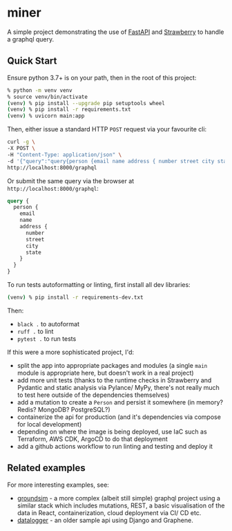 # miner

A simple project demonstrating the use of [FastAPI](https://fastapi.tiangolo.com) and [Strawberry](https://strawberry.rocks) to handle a graphql query.

## Quick Start

Ensure python 3.7+ is on your path, then in the root of this project:

```bash
% python -m venv venv
% source venv/bin/activate
(venv) % pip install --upgrade pip setuptools wheel
(venv) % pip install -r requirements.txt
(venv) % uvicorn main:app
```

Then, either issue a standard HTTP `POST` request via your favourite cli:

```bash
curl -g \
-X POST \
-H "Content-Type: application/json" \
-d '{"query":"query{person {email name address { number street city state }}}"}' \
http://localhost:8000/graphql
```

Or submit the same query via the browser at `http://localhost:8000/graphql`:

```graphql
query {
  person {
    email
    name
    address {
      number
      street
      city
      state
    }
  }
}
```

To run tests autoformatting or linting, first install all dev libraries:
```bash
(venv) % pip install -r requirements-dev.txt
```

Then:
- `black .` to autoformat
- `ruff .` to lint
- `pytest .` to run tests


If this were a more sophisticated project, I'd:
- split the app into appropriate packages and modules (a single `main` module is appropriate here, but doesn't work in a real project)
- add more unit tests (thanks to the runtime checks in Strawberry and Pydantic and static analysis via Pylance/ MyPy, there's not really much to test here outside of the dependencies themselves)
- add a mutation to create a `Person` and persist it somewhere (in memory? Redis? MongoDB? PostgreSQL?)
- containerize the api for production (and it's dependencies via compose for local development)
- depending on where the image is being deployed, use IaC such as Terraform, AWS CDK, ArgoCD to do that deployment
- add a github actions workflow to run linting and testing and deploy it

## Related examples

For more interesting examples, see:

- [groundsim](https://github.com/followben/groundsim) - a more complex (albeit still simple) graphql project using a similar stack which includes mutations, REST, a basic visualisation of the data in React, containerization, cloud deployment via CI/ CD etc.
- [datalogger](https://github.com/followben/datalogger) - an older sample api using Django and Graphene.
